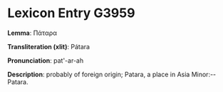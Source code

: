 # Lexicon Entry G3959

**Lemma**: Πάταρα

**Transliteration (xlit)**: Pátara

**Pronunciation**: pat'-ar-ah

**Description**:
probably of foreign origin; Patara, a place in Asia Minor:--Patara.
